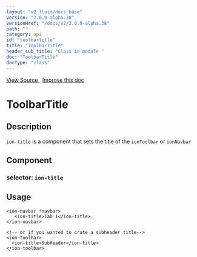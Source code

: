 ```yaml
---
layout: "v2_fluid/docs_base"
version: "2.0.0-alpha.38"
versionHref: "/docs/v2/2.0.0-alpha.38"
path: ""
category: api
id: "toolbartitle"
title: "ToolbarTitle"
header_sub_title: "Class in module "
doc: "ToolbarTitle"
docType: "class"
---
```





<div class="improve-docs">
  <a href='http://github.com/driftyco/ionic2/tree/master/ionic/components/toolbar/toolbar.ts#L98'>
    View Source
  </a>
  &nbsp;
  <a href='http://github.com/driftyco/ionic2/edit/master/ionic/components/toolbar/toolbar.ts#L98'>
    Improve this doc
  </a>

  <!-- TODO(drewrygh, perrygovier): render this block in the correct location, markup identical to component docs -->

</div>




<h1 class="api-title">


ToolbarTitle






</h1>






<h2>Description</h2>

<p><code>ion-title</code> is a component that sets the title of the <code>ionToolbar</code> or <code>ionNavbar</code></p>


<h2>Component</h2>
<h3>selector: <code>ion-title</code></h3>
<h2>Usage</h2>


<pre><code class="lang-html">&lt;ion-navbar *navbar&gt;
   &lt;ion-title&gt;Tab 1&lt;/ion-title&gt;
&lt;/ion-navbar&gt;

&lt;!-- or if you wanted to crate a subheader title--&gt;
&lt;ion-toolbar&gt;
  &lt;ion-title&gt;SubHeader&lt;/ion-title&gt;
&lt;/ion-toolbar&gt;
</code></pre>





<!-- end content block -->


<!-- end body block -->


